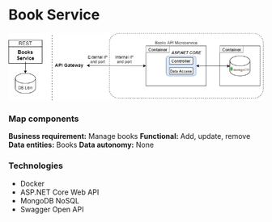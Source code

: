 # Book Service

![schema](img/books.png)

### Map components

**Business requirement:**  Manage books
**Functional:**  Add, update, remove
**Data entities:** Books
**Data autonomy:** None

### Technologies

* Docker
* ASP.NET Core Web API
* MongoDB NoSQL
* Swagger Open API
